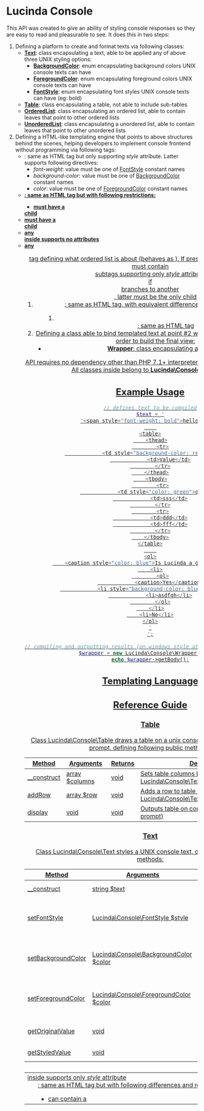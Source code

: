 # Lucinda Console

This API was created to give an ability of styling console responses so they are easy to read and pleasurable to see. It does this in two steps:

1. Defining a platform to create and format texts via following classes:
    - **[Text](#Text)**: class encapsulating a text, able to be applied any of above three UNIX styling options: 
        - **[BackgroundColor](https://github.com/aherne/console_table/blob/master/src/BackgroundColor.php)**: enum encapsulating background colors UNIX console texts can have 
        - **[ForegroundColor](https://github.com/aherne/console_table/blob/master/src/ForegroundColor.php)**: enum encapsulating foreground colors UNIX console texts can have  
        - **[FontStyle](https://github.com/aherne/console_table/blob/master/src/FontStyle.php)**: enum encapsulating font styles UNIX console texts can have (eg: bold)
    - **[Table](#Table)**: class encapsulating a table, not able to include sub-tables
    - **[OrderedList](#OrderedList)**: class encapsulating an ordered list, able to contain leaves that point to other ordered lists
    - **[UnorderedList](#UnorderedList)**: class encapsulating a unordered list, able to contain leaves that point to other unordered lists
2. Defining a HTML-like templating engine that points to above structures behind the scenes, helping developers to implement console frontend without programming via following tags:
    - **[<span>](#span-tag)**: same as HTML tag but only supporting *style* attribute. Latter supports following directives:
        - *font-weight*: value must be one of [FontStyle](https://github.com/aherne/console_table/blob/master/src/FontStyle.php) constant names
        - *background-color*: value must be one of [BackgroundColor](https://github.com/aherne/console_table/blob/master/src/BackgroundColor.php) constant names
        - *color*: value must be one of [ForegroundColor](https://github.com/aherne/console_table/blob/master/src/ForegroundColor.php) constant names
    - **[<table>](#table-tag)**: same as HTML tag but with following restrictions:
        - must have a <thead> child
        - must have a <tbody> child
        - any <tr> inside supports no attributes
        - any <td> inside supports only *style* attribute 
    - **[<ol>](#ol-tag)**: same as HTML tag but with following differences and restrictions:
        - can contain a <caption> tag defining what ordered list is about (behaves as <span>). If present it MUST be first child!
        - must contain <li> subtags supporting only *style* attribute
        - if <li> branches to another <ol>, latter must be the only child
    - **[<ul>](#ul-tag)**: same as HTML tag, with equivalent differences and restrictions as <ol>
    - **[<br>](#br-tag)**: same as HTML tag
3. Defining a class able to bind templated text at point #2 with structures at point #3 in order to build the final view:
     - **[Wrapper](#Wrapper)**: class encapsulating a table

API requires no dependency other than PHP 7.1+ interpreter and SimpleXML extension. All classes inside belong to **Lucinda\Console** interface!

## Example Usage

```php
// defines text to be compiled
$text = '
'<span style="font-weight: bold">hello</span>
    
<table>
    <thead>
        <tr>
            <td style="background-color: red">Name</td>
            <td>Value</td>
        </tr>
    </thead>
    <tbody>
        <tr>
            <td style="color: green">qqq</td>
            <td>sss</td>
        </tr>
        <tr>
            <td>ddd</td>
            <td>fff</td>
        </tr>
    </tbody>
</table>
    
<ol>
    <caption style="color: blue">Is Lucinda a genius?</caption>
    <li>
        <ol>
            <caption>Yes</caption>
            <li style="background-color: blue">qwerty</li>
            <li>asdfgh</li>
        </ol>
    </li>
    <li>No</li>
</ol>
'
';

// compiling and outputting results (on windows style attributes will be ignored)
$wrapper = new Lucinda\Console\Wrapper($text);
echo $wrapper->getBody();
```

## Templating Language



## Reference Guide

### Table

Class [Lucinda\Console\Table](https://github.com/aherne/console_table/blob/master/src/Table.php) draws a table on a unix console or windows command prompt, defining following public methods:

| Method | Arguments | Returns | Description |
| --- | --- | --- | --- |
| __construct | array $columns | void | Sets table columns based on *string* or Lucinda\Console\Text array input |
| addRow | array $row | void | Adds a row to table based on *string* or Lucinda\Console\Text array input |
| display | void | void | Outputs table on console (or command prompt) |

### Text

Class [Lucinda\Console\Text](https://github.com/aherne/console_table/blob/master/src/Text.php) styles a UNIX console text, defining following public methods:


| Method | Arguments | Returns | Description |
| --- | --- | --- | --- |
| __construct | string $text | void | Sets text to style |
| setFontStyle | [Lucinda\Console\FontStyle](https://github.com/aherne/console_table/blob/master/src/FontStyle.php) $style | void | Sets text style (eg: makes it bold) from input enum member. |
| setBackgroundColor | [Lucinda\Console\BackgroundColor](https://github.com/aherne/console_table/blob/master/src/BackgroundColor.php) $color | void | Sets text background color from input enum member. |
| setForegroundColor | [Lucinda\Console\ForegroundColor](https://github.com/aherne/console_table/blob/master/src/ForegroundColor.php) $color | void | Sets text foreground color from input enum member. |
| getOriginalValue | void | string | Gets original text before styling |
| getStyledValue | void | string | Gets final text after styling |

